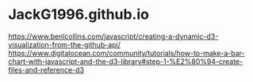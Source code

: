 # JackG1996.github.io

https://www.benlcollins.com/javascript/creating-a-dynamic-d3-visualization-from-the-github-api/
https://www.digitalocean.com/community/tutorials/how-to-make-a-bar-chart-with-javascript-and-the-d3-library#step-1-%E2%80%94-create-files-and-reference-d3

